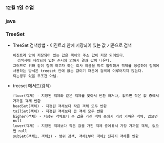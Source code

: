 ### 12월 1일 수업


### java

### TreeSet

- TreeSet 검색방법 - 이진트리 안에 저장되어 있는 값 기준으로 검색
    
    
      이진트리 안에 저장되어 있는 값은 객체의 주소 값이 저장 되어있다.
	    검색시에 저장되어 있는 순서에 의해서 결과 값이 나온다.
      그러므로 위와 같이 검색 하고자 하는 회사 이름을 따로 입력해서 객체를 생성하여 검색에 사용하는 방식은 treeset 안에 없는 값이기 때문에 검색이 이루어지지 않는다.
      되는경우 있음 무조건 아님.


- treeset 메서드(검색)
		
      floor(객체) - 지정된 객체와 같은 객체를 찾아서 반환 하거나, 없으면 작은 값 중에서 가까운 객체 반환
	  headSet(객체) - 지정된 객체보다 작은 객체 모두 반환
	  tailSet(객체) - 지정된 객체보다 큰 객체 모두 반환
	  higher(객체) - 지정된 객체보다 큰 값을 가진 객체 중에서 가장 가까운 객체, 없으면 null
	  lower(객체) - 지정된 객체보다 작은 값을 가진 객체 중에ㅐ서 가장 가까운 객체, 없으면 null
	  subSet(객체1, 객체2) - 범위 검색, 객체1부터 객체2 전까지 객체들 반환
